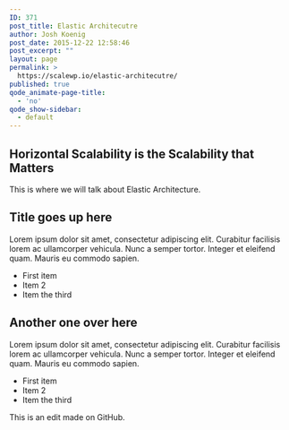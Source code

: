 ```yaml
---
ID: 371
post_title: Elastic Architecutre
author: Josh Koenig
post_date: 2015-12-22 12:58:46
post_excerpt: ""
layout: page
permalink: >
  https://scalewp.io/elastic-architecutre/
published: true
qode_animate-page-title:
  - 'no'
qode_show-sidebar:
  - default
---
```

## Horizontal Scalability is the Scalability that Matters ##

This is where we will talk about Elastic Architecture.

<div class="bulletbox bb-left">
<h2>Title goes up here</h2>
Lorem ipsum dolor sit amet, consectetur adipiscing elit. Curabitur facilisis lorem ac ullamcorper vehicula. Nunc a semper tortor. Integer et eleifend quam. Mauris eu commodo sapien.
<ul>
  <li>First item</li>
  <li>Item 2</li>
  <li>Item the third</li>
</ul>
</div>
<div class="bulletbox bb-right">
<h2>Another one over here</h2>
<p>Lorem ipsum dolor sit amet, consectetur adipiscing elit. Curabitur facilisis lorem ac ullamcorper vehicula. Nunc a semper tortor. Integer et eleifend quam. Mauris eu commodo sapien.</p>

<ul>
  <li>First item</li>
  <li>Item 2</li>
  <li>Item the third</li>
</ul>
</div>

This is an edit made on GitHub.

